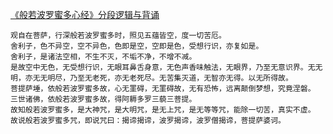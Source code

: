 [《般若波罗蜜多心经》分段逻辑与背诵](https://tumutanzi.com/archives/16783)

    观自在菩萨，行深般若波罗蜜多时，照见五蕴皆空，度一切苦厄。
    舍利子，色不异空，空不异色，色即是空，空即是色，受想行识，亦复如是。
    舍利子，是诸法空相，不生不灭，不垢不净，不增不减。
    是故空中无色，无受想行识，无眼耳鼻舌身意，无色声香味触法，无眼界，乃至无意识界。无无明，亦无无明尽，乃至无老死，亦无老死尽。无苦集灭道，无智亦无得。以无所得故。
    菩提萨埵，依般若波罗蜜多故，心无罣碍，无罣碍故，无有恐怖，远离颠倒梦想，究竟涅磐。
    三世诸佛，依般若波罗蜜多故，得阿耨多罗三藐三菩提。
    故知般若波罗蜜多，是大神咒，是大明咒，是无上咒，是无等等咒，能除一切苦，真实不虚。
    故说般若波罗蜜多咒，即说咒曰：揭谛揭谛，波罗揭谛，波罗僧揭谛，菩提萨婆诃。
